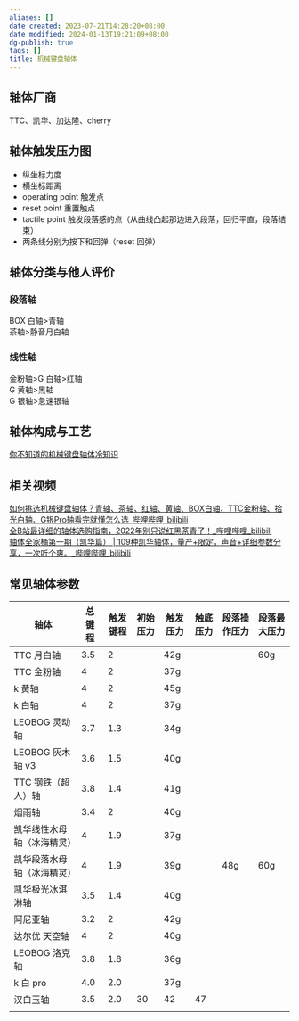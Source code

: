 ```yaml
---
aliases: []
date created: 2023-07-21T14:28:20+08:00
date modified: 2024-01-13T19:21:09+08:00
dg-publish: true
tags: []
title: 机械键盘轴体
---
```


## 轴体厂商
TTC、凯华、加达隆、cherry
## 轴体触发压力图
- 纵坐标力度
- 横坐标距离
- operating point 触发点
- reset point 重置触点
- tactile point 触发段落感的点（从曲线凸起那边进入段落，回归平直，段落结束）
- 两条线分别为按下和回弹（reset 回弹）
## 轴体分类与他人评价
### 段落轴
BOX 白轴>青轴  
茶轴>静音月白轴
### 线性轴
金粉轴>G 白轴>红轴  
G 黄轴>黑轴  
G 银轴>急速银轴
## 轴体构成与工艺
[你不知道的机械键盘轴体冷知识](https://baijiahao.baidu.com/s?id=1771109235974768482&wfr=spider&for=pc&searchword=%E9%94%AE%E7%9B%98%E8%BD%B4%E4%BD%93%E8%A7%A6%E7%82%B9%E9%95%80%E9%87%91)
## 相关视频
[如何挑选机械键盘轴体？青轴、茶轴、红轴、黄轴、BOX白轴、TTC金粉轴、拾光白轴、G银Pro轴看完就懂怎么选\_哔哩哔哩\_bilibili](https://www.bilibili.com/video/BV1hZ4y1X7KH/?buvid=XY630CE669F34078F341989B1EE06E60B0127&is_story_h5=false&mid=g8UDjEqHIS5oCexxb9oAEQ%3D%3D&p=1&plat_id=116&share_from=ugc&share_medium=android&share_plat=android&share_session_id=744f0f71-c536-4bfb-b0a5-4370c81f9481&share_source=COPY&share_tag=s_i&timestamp=1689403783&unique_k=f4s0fED&up_id=25592156&vd_source=20cb3e7c6ad3d64f0eb2d763ff005080)  
[全B站最详细的轴体选购指南，2022年别只说红黑茶青了！\_哔哩哔哩\_bilibili](https://www.bilibili.com/video/BV1BZ4y1d72S/?buvid=XY630CE669F34078F341989B1EE06E60B0127&is_story_h5=false&mid=g8UDjEqHIS5oCexxb9oAEQ%3D%3D&p=1&plat_id=116&share_from=ugc&share_medium=android&share_plat=android&share_session_id=c962537b-a536-46ae-b664-88b3695ce281&share_source=COPY&share_tag=s_i&timestamp=1689404075&unique_k=dPH9dUG&up_id=37390043&vd_source=20cb3e7c6ad3d64f0eb2d763ff005080)  
[轴体全家桶第一期（凯华篇） | 109种凯华轴体，量产+限定，声音+详细参数分享，一次听个爽。\_哔哩哔哩\_bilibili](https://www.bilibili.com/video/BV15s4y1J7mT/?buvid=XY630CE669F34078F341989B1EE06E60B0127&is_story_h5=false&mid=g8UDjEqHIS5oCexxb9oAEQ%3D%3D&p=1&plat_id=116&share_from=ugc&share_medium=android&share_plat=android&share_session_id=9f51862a-8502-43c1-a945-f1adff1f7539&share_source=COPY&share_tag=s_i&timestamp=1689993854&unique_k=e0DvJ0g&up_id=324412345&vd_source=20cb3e7c6ad3d64f0eb2d763ff005080)

## 常见轴体参数

| 轴体                       | 总键程 | 触发键程 | 初始压力 | 触发压力 | 触底压力 | 段落操作压力 | 段落最大压力 |
| -------------------------- | ------ | -------- | -------- | -------- | -------- | ------------ | ------------ |
| TTC 月白轴                 | 3.5    | 2        |          | 42g      |          |              | 60g          |
| TTC 金粉轴                 | 4      | 2        |          | 37g      |          |              |              |
| k 黄轴                     | 4      | 2        |          | 45g      |          |              |              |
| k 白轴                     | 4      | 2        |          | 37g      |          |              |              |
| LEOBOG 灵动轴              | 3.7    | 1.3      |          | 34g      |          |              |              |
| LEOBOG 灰木轴 v3           | 3.6    | 1.5      |          | 40g      |          |              |              |
| TTC 钢铁（超人）轴         | 3.8    | 1.4      |          | 41g      |          |              |              |
| 烟雨轴                     | 3.4    | 2        |          | 40g      |          |              |              |
| 凯华线性水母轴（冰海精灵） | 4      | 1.9      |          | 37g      |          |              |              |
| 凯华段落水母轴（冰海精灵） | 4      | 1.9      |          | 39g      |          | 48g          | 60g          |
| 凯华极光冰淇淋轴           | 3.5    | 1.4      |          | 40g      |          |              |              |
| 阿尼亚轴                   | 3.2    | 2        |          | 42g      |          |              |              |
| 达尔优 天空轴              | 4      | 2        |          | 40g      |          |              |              |
| LEOBOG 洛克轴              | 3.8    | 1.8      |          | 36g      |          |              |              |
| k 白 pro                   | 4.0    | 2.0      |          | 37g      |          |              |              |
| 汉白玉轴                   | 3.5    | 2.0      | 30       | 42       | 47       |              |              |
|                            |        |          |          |          |          |              |              |